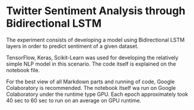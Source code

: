 # Twitter Sentiment Analysis through Bidirectional LSTM

The experiment consists of developing a model using Bidirectional LSTM layers in order to predict sentiment of a given dataset.

TensorFlow, Keras, Scikit-Learn was used for developing the relatively simple NLP model in this scenario. 
The code itself is explained on the notebook file.

For the best view of all Markdown parts and running of code, Google Colaboratory is recommended. The notebook itself wa run on Google Colaboratory under the runtime type GPU.
Each epoch approximately took 40 sec to 60 sec to run on an average on GPU runtime.

